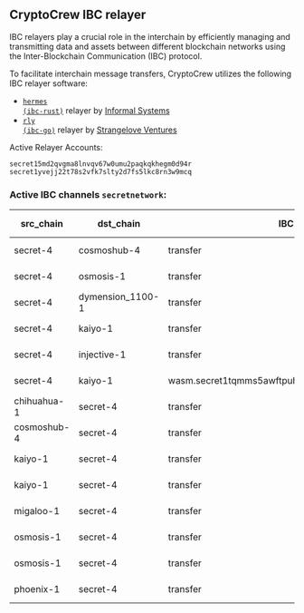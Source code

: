 ## CryptoCrew IBC relayer
IBC relayers play a crucial role in the interchain by efficiently managing and transmitting data and assets between different blockchain networks using the Inter-Blockchain Communication (IBC) protocol.

To facilitate interchain message transfers, CryptoCrew utilizes the following IBC relayer software: 
- <a href="https://github.com/informalsystems/hermes"><code>hermes (ibc-rust)</code></a> relayer by [Informal Systems](https://github.com/informalsystems)
- <a href="https://github.com/cosmos/relayer"><code>rly (ibc-go)</code></a> relayer by [Strangelove Ventures](https://github.com/strangelove-ventures)

Active Relayer Accounts:
```
secret15md2qvgma8lnvqv67w0umu2paqkqkhegm0d94r
secret1yvejj22t78s2vfk7slty2d7fs5lkc8rn3w9mcq
```

### Active IBC channels `secretnetwork`:
| src_chain | dst_chain | IBC port | IBC channel |
| --------------- | --------------- | ------------ | ------------------- |
| secret-4 | cosmoshub-4 | transfer | channel-0 |
| secret-4 | osmosis-1 | transfer | channel-1 |
| secret-4 | dymension_1100-1 | transfer | channel-130 |
| secret-4 | kaiyo-1 | transfer | channel-22 |
| secret-4 | injective-1 | transfer | channel-23 |
| secret-4 | kaiyo-1 | wasm.secret1tqmms5awftpuhalcv5h5mg76fa0tkdz4jv9ex4 | channel-46 |
| chihuahua-1 | secret-4 | transfer | channel-16 |
| cosmoshub-4 | secret-4 | transfer | channel-235 |
| kaiyo-1 | secret-4 | transfer | channel-10 |
| kaiyo-1 | secret-4 | transfer | channel-44 |
| migaloo-1 | secret-4 | transfer | channel-4 |
| osmosis-1 | secret-4 | transfer | channel-476 |
| osmosis-1 | secret-4 | transfer | channel-88 |
| phoenix-1 | secret-4 | transfer | channel-3 |